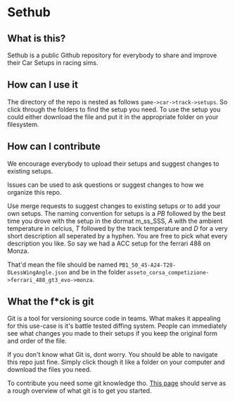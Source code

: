 # Sethub

## What is this?

Sethub is a public Github repository for everybody to share and improve their Car Setups in racing sims.

## How can I use it

The directory of the repo is nested as follows
`game->car->track->setups`. So click through the folders to find the setup you need. To use the setup you could either download the file and put it in the appropriate folder on your filesystem.

## How can I contribute

We encourage everybody to upload their setups and suggest changes to existing setups.

Issues can be used to ask questions or suggest changes to how we organize this repo.

Use merge requests to suggest changes to existing setups or to add your own setups. The naming convention for setups is a *PB* followed by the best time you drove with the setup in the dormat m_ss_SSS, *A* with the ambient temperature in celcius, *T* followed by the track temperature and *D* for a very short description all seperated by a hyphen. You are free to pick what every description you like. So say we had a ACC setup for the ferrari 488 on Monza.

That'd mean the file should be named `PB1_50_45-A24-T28-DLessWingAngle.json` and be in the folder `asseto_corsa_competizione->ferrari_488_gt3_evo->monza`.

## What the f*ck is git

Git is a tool for versioning source code in teams. What makes it appealing for this use-case is it's battle tested diffing system. People can immediately see what changes you made to their setups if you keep the original form and order of the file.

If you don't know what Git is, dont worry. You should be able to navigate this repo just fine. Simply click though it like a folder on your computer and download the files you need.

To contribute you need some git knowledge tho. [This page](https://www.freecodecamp.org/news/what-is-git-and-how-to-use-it-c341b049ae61/) should serve as a rough overview of what git is to get you started.